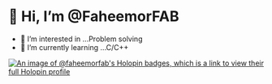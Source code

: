 # 👋 Hi, I’m @FaheemorFAB
- 👀 I’m interested in ...Problem solving
- 🌱 I’m currently learning ...C/C++


<!---
FaheemorFAB/FaheemorFAB is a ✨ special ✨ repository because its `README.md` (this file) appears on your GitHub profile.
You can click the Preview link to take a look at your changes.
--->
[![An image of @faheemorfab's Holopin badges, which is a link to view their full Holopin profile](https://holopin.me/faheemorfab)](https://holopin.io/@faheemorfab)
